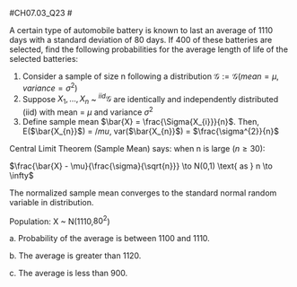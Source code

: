 #CH07.03_Q23 #

A certain type of automobile battery is known to last an average of 1110 days with a standard deviation of 80 days.
If 400 of these batteries are selected, find the following probabilities for the average length of life of the selected batteries:

1. Consider a sample of size n following a distribution
$\mathcal{G} := \mathcal{G} (mean = \mu, variance = \sigma^{2})$
2. Suppose $X_{1},...,X_{n}$ ~ $^{iid} \mathcal{G}$ are identically and independently distributed (iid) with mean = $\mu$ and variance $\sigma^2$
3. Define sample mean $\bar{X} = \frac{\Sigma{X_{i}}}{n}$. Then, E($\bar{X_{n}}$) = $/mu$, var($\bar{X_{n}}$) = $\frac{\sigma^{2}}{n}$


Central Limit Theorem (Sample Mean) says: when n is large ($n \geq 30$):

$\frac{\bar{X} - \mu}{\frac{\sigma}{\sqrt{n}}} \to N(0,1) \text{ as } n \to \infty$

The normalized sample mean converges to the standard normal random variable in distribution.

Population: X ~ N(1110,$80^{2}$)


a. Probability of the average is between 1100 and 1110.

b. The average is greater than 1120.

c. The average is less than 900.


